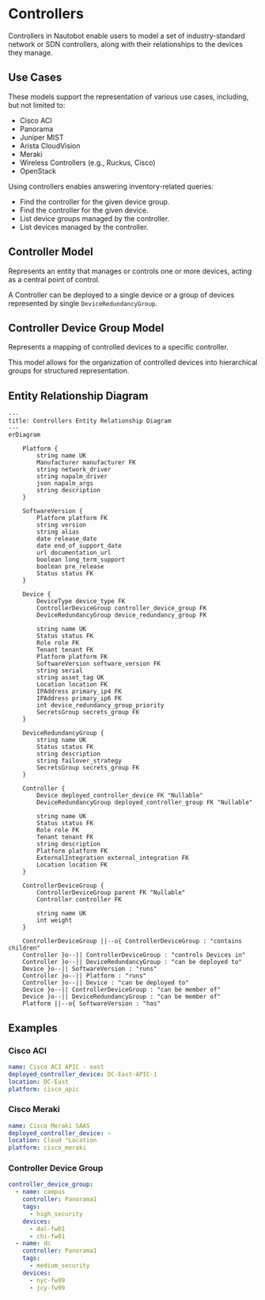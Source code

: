 # Controllers

Controllers in Nautobot enable users to model a set of industry-standard network or SDN controllers, along with their relationships to the devices they manage.

## Use Cases

These models support the representation of various use cases, including, but not limited to:

- Cisco ACI
- Panorama
- Juniper MIST
- Arista CloudVision
- Meraki
- Wireless Controllers (e.g., Ruckus, Cisco)
- OpenStack

Using controllers enables answering inventory-related queries:

- Find the controller for the given device group.
- Find the controller for the given device.
- List device groups managed by the controller.
- List devices managed by the controller.

## Controller Model

Represents an entity that manages or controls one or more devices, acting as a central point of control.

A Controller can be deployed to a single device or a group of devices represented by single `DeviceRedundancyGroup`.

## Controller Device Group Model

Represents a mapping of controlled devices to a specific controller.

This model allows for the organization of controlled devices into hierarchical groups for structured representation.

## Entity Relationship Diagram

```mermaid
---
title: Controllers Entity Relationship Diagram
---
erDiagram

    Platform {
        string name UK
        Manufacturer manufacturer FK
        string network_driver
        string napalm_driver
        json napalm_args
        string description
    }

    SoftwareVersion {
        Platform platform FK
        string version
        string alias
        date release_date
        date end_of_support_date
        url documentation_url
        boolean long_term_support
        boolean pre_release
        Status status FK
    }

    Device {
        DeviceType device_type FK
        ControllerDeviceGroup controller_device_group FK
        DeviceRedundancyGroup device_redundancy_group FK

        string name UK
        Status status FK
        Role role FK
        Tenant tenant FK
        Platform platform FK
        SoftwareVersion software_version FK
        string serial
        string asset_tag UK
        Location location FK
        IPAddress primary_ip4 FK
        IPAddress primary_ip6 FK
        int device_redundancy_group_priority
        SecretsGroup secrets_group FK
    }

    DeviceRedundancyGroup {
        string name UK
        Status status FK
        string description
        string failover_strategy
        SecretsGroup secrets_group FK
    }

    Controller {
        Device deployed_controller_device FK "Nullable"
        DeviceRedundancyGroup deployed_controller_group FK "Nullable"

        string name UK
        Status status FK
        Role role FK
        Tenant tenant FK
        string description
        Platform platform FK
        ExternalIntegration external_integration FK
        Location location FK
    }

    ControllerDeviceGroup {
        ControllerDeviceGroup parent FK "Nullable"
        Controller controller FK

        string name UK
        int weight
    }

    ControllerDeviceGroup ||--o{ ControllerDeviceGroup : "contains children"
    Controller }o--|| ControllerDeviceGroup : "controls Devices in"
    Controller }o--|| DeviceRedundancyGroup : "can be deployed to"
    Device }o--|| SoftwareVersion : "runs"
    Controller }o--|| Platform : "runs"
    Controller }o--|| Device : "can be deployed to"
    Device }o--|| ControllerDeviceGroup : "can be member of"
    Device }o--|| DeviceRedundancyGroup : "can be member of"
    Platform ||--o{ SoftwareVersion : "has"
```

## Examples

### Cisco ACI

```yaml
name: Cisco ACI APIC - east
deployed_controller_device: DC-East-APIC-1
location: DC-East
platform: cisco_apic
```

### Cisco Meraki

```yaml
name: Cisco Meraki SAAS
deployed_controller_device: ~
location: Cloud "Location
platform: cisco_meraki
```

### Controller Device Group

```yaml
controller_device_group:
  - name: campus
    controller: Panorama1
    tags:
      - high_security
    devices:
      - dal-fw01
      - chi-fw01
  - name: dc
    controller: Panorama1
    tags:
      - medium_security
    devices:
      - nyc-fw99
      - jcy-fw99
```

